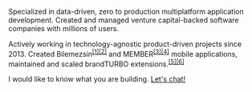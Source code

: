 Specialized in data-driven, zero to production multiplatform application development. Created and managed venture capital-backed software companies with millions of users.

Actively working in technology-agnostic product-driven projects since 2013. Created Bilemezsin<sup>[[1]](https://app.sensortower.com/overview/1143928475?country=TR&tab=ratings)[[2]](https://app.sensortower.com/overview/com.bilemez.sin?country=US&tab=ratings)</sup> and MEMBER<sup>[[3]](https://apps.apple.com/cz/app/member/id1665639731)[[4]](https://play.google.com/store/apps/details?id=app.member.android&hl=en_US&gl=US)</sup> mobile applications, maintained and scaled brandTURBO extensions.<sup>[[5]](https://chromewebstore.google.com/detail/fenerbah%C3%A7e-sk-anasayfa/emiklbjioldhimlgpcembkhdabhjbehh?hl=tr)[[6]](https://chromewebstore.google.com/detail/be%C5%9Fikta%C5%9F-jk-anasayfa/aemgdkbmkaafofemchfpagabknlcjfcc?hl=de)</sup>

I would like to know what you are building. [Let's chat!](mailto:hello@koray.onl)

